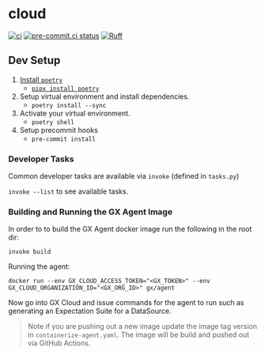 # cloud

[![ci](https://github.com/great-expectations/cloud/actions/workflows/ci.yaml/badge.svg)](https://github.com/great-expectations/cloud/actions/workflows/ci.yaml?query=branch%3Adevelop)
[![pre-commit.ci status](https://results.pre-commit.ci/badge/github/great-expectations/cloud/main.svg)](https://results.pre-commit.ci/latest/github/great-expectations/cloud/main)
[![Ruff](https://img.shields.io/endpoint?url=https://raw.githubusercontent.com/charliermarsh/ruff/main/assets/badge/v2.json)](https://github.com/astral-sh/ruff)

## Dev Setup

1. [Install `poetry`](https://python-poetry.org/docs/#installation)
   - [`pipx install poetry`](https://python-poetry.org/docs/#installing-with-pipx)
2. Setup virtual environment and install dependencies.
   - `poetry install --sync`
3. Activate your virtual environment.
   - `poetry shell`
4. Setup precommit hooks
   - `pre-commit install`

### Developer Tasks

Common developer tasks are available via `invoke` (defined in `tasks.py`)

`invoke --list` to see available tasks.

### Building and Running the GX Agent Image

In order to to build the GX Agent docker image run the following in the root dir:

```
invoke build
```

Running the agent:

```
docker run --env GX_CLOUD_ACCESS_TOKEN="<GX_TOKEN>" --env GX_CLOUD_ORGANIZATION_ID="<GX_ORG_ID>" gx/agent
```

Now go into GX Cloud and issue commands for the agent to run such as generating an Expectation Suite for a DataSource.

> Note if you are pushing out a new image update the image tag version in `containerize-agent.yaml`. The image will be build and pushed out via GitHub Actions.
